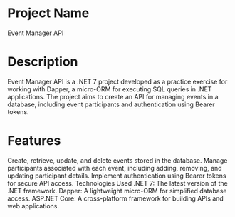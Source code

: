 # Project Name
Event Manager API

# Description
Event Manager API is a .NET 7 project developed as a practice exercise for working with Dapper, a micro-ORM for executing SQL queries in .NET applications. The project aims to create an API for managing events in a database, including event participants and authentication using Bearer tokens.

# Features
Create, retrieve, update, and delete events stored in the database.
Manage participants associated with each event, including adding, removing, and updating participant details.
Implement authentication using Bearer tokens for secure API access.
Technologies Used
.NET 7: The latest version of the .NET framework.
Dapper: A lightweight micro-ORM for simplified database access.
ASP.NET Core: A cross-platform framework for building APIs and web applications.

